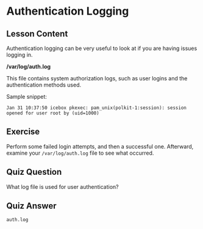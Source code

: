 # Authentication Logging

## Lesson Content

Authentication logging can be very useful to look at if you are having issues logging in.

**/var/log/auth.log**

This file contains system authorization logs, such as user logins and the authentication methods used.

Sample snippet:

```plaintext
Jan 31 10:37:50 icebox pkexec: pam_unix(polkit-1:session): session opened for user root by (uid=1000)
```

## Exercise

Perform some failed login attempts, and then a successful one. Afterward, examine your `/var/log/auth.log` file to see what occurred.

## Quiz Question

What log file is used for user authentication?

## Quiz Answer

`auth.log`
